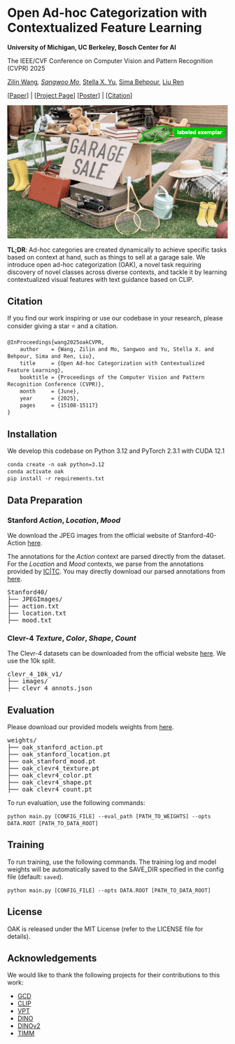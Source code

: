 # Open Ad-hoc Categorization with Contextualized Feature Learning

**University of Michigan, UC Berkeley, Bosch Center for AI**

The IEEE/CVF Conference on Computer Vision and Pattern Recognition (CVPR) 2025

[Zilin Wang](https://wayne2wang.github.io/)*, [Sangwoo Mo](https://sites.google.com/view/sangwoomo)*, [Stella X. Yu](https://web.eecs.umich.edu/~stellayu/), [Sima Behpour](https://www.linkedin.com/in/sima-behpour-95037713b/), [Liu Ren](https://www.liu-ren.com/)

[[Paper](https://web.eecs.umich.edu/~stellayu/publication/doc/2025oakCVPR.pdf)] | [[Project Page](https://oak-cvpr2025.github.io/)] [[Poster](https://cvpr.thecvf.com/media/PosterPDFs/CVPR%202025/34699.png?t=1748965972.857557)] | [[Citation](#citation)]

![Main Image](assets/teaser.gif)

**TL;DR**: Ad-hoc categories are created dynamically to achieve specific tasks based on context at hand, such as things to sell at a garage sale. We introduce open ad-hoc categorization (OAK), a novel task requiring discovery of novel classes across diverse contexts, and tackle it by learning contextualized visual features with text guidance based on CLIP.


## Citation

If you find our work inspiring or use our codebase in your research, please consider giving a star ⭐ and a citation.

```
@InProceedings{wang2025oakCVPR,
    author    = {Wang, Zilin and Mo, Sangwoo and Yu, Stella X. and Behpour, Sima and Ren, Liu},
    title     = {Open Ad-hoc Categorization with Contextualized Feature Learning},
    booktitle = {Proceedings of the Computer Vision and Pattern Recognition Conference (CVPR)},
    month     = {June},
    year      = {2025},
    pages     = {15108-15117}
}
```

## Installation

We develop this codebase on Python 3.12 and PyTorch 2.3.1 with CUDA 12.1

```
conda create -n oak python=3.12
conda activate oak
pip install -r requirements.txt
```

## Data Preparation

### Stanford *Action*, *Location*, *Mood*

We download the JPEG images from the official website of Stanford-40-Action [here](http://vision.stanford.edu/Datasets/40actions.html). 

The annotations for the *Action* context are parsed directly from the dataset. For the *Location* and *Mood* contexts, we parse from the annotations provided by [IC|TC](https://github.com/sehyunkwon/ICTC?tab=readme-ov-file#dataset-prep). You may directly download our parsed annotations from [here](https://drive.google.com/file/d/11x9eCmQXlYy059EIQLha-zCgbmNjaPLq/view?usp=sharing).

<pre>
Stanford40/
├── JPEGImages/
├── action.txt
├── location.txt
├── mood.txt
</pre>


### Clevr-4 *Texture*, *Color*, *Shape*, *Count*

The Clevr-4 datasets can be downloaded from the official website [here](https://www.robots.ox.ac.uk/~vgg/data/clevr4/). We use the 10k split.

<pre>
clevr_4_10k_v1/
├── images/
├── clevr_4_annots.json
</pre>


## Evaluation

Please download our provided models weights from [here](https://drive.google.com/file/d/1v3gi2_VIyszn5BO96dXcNioMm-6vCsr5/view?usp=sharing).

<pre>
weights/
├── oak_stanford_action.pt
├── oak_stanford_location.pt
├── oak_stanford_mood.pt
├── oak_clevr4_texture.pt
├── oak_clevr4_color.pt
├── oak_clevr4_shape.pt
├── oak_clevr4_count.pt
</pre>

To run evaluation, use the following commands:

```
python main.py [CONFIG_FILE] --eval_path [PATH_TO_WEIGHTS] --opts DATA.ROOT [PATH_TO_DATA_ROOT]
```


## Training

To run training, use the following commands. The training log and model weights will be automatically saved to the SAVE_DIR specified in the config file (default: ```saved```).

```
python main.py [CONFIG_FILE] --opts DATA.ROOT [PATH_TO_DATA_ROOT]
```

## License

OAK is released under the MIT License (refer to the LICENSE file for details).


## Acknowledgements

We would like to thank the following projects for their contributions to this work:

- [GCD](https://github.com/sgvaze/generalized-category-discovery)
- [CLIP](https://github.com/openai/CLIP)
- [VPT](https://github.com/KMnP/vpt)
- [DINO](https://github.com/facebookresearch/dino)
- [DINOv2](https://github.com/facebookresearch/dinov2)
- [TIMM](https://github.com/huggingface/pytorch-image-models)